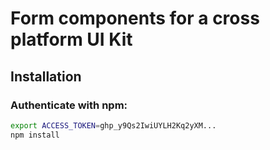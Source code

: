 # Form components for a cross platform UI Kit

## Installation

### Authenticate with npm:

```bash
export ACCESS_TOKEN=ghp_y9Qs2IwiUYLH2Kq2yXM...
npm install
```